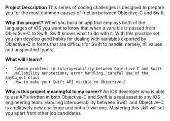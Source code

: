 **Project Description**
This series of coding challenges is designed to prepare you for the most common causes of friction between Objective-C and Swift. 

**Why this project?** 
When you build an app that employs both of the languages of iOS you want to know that when a variable is passed from Objective-C to Swift, Swift knows what to do with it. With this practice set you can develop good habits for dealing with variables exported by Objective-C in forms that are difficult for Swift to handle, namely, nil values and unspecified types. 

**What will I learn?**

	•	Common problems in interoperability between Objective-C and Swift
	•	Nullability annotations, error handling, careful use of the AnyObject class
	•	How to make your Swift API visible to Objective-C 

**Why is this project meaningful to my career?**
An iOS developer who is able to use APIs written in both Objective-C and Swift is a real asset to any iOS engineering team. Handling interoperability between Swift  and Objective-C is a relatively new challenge and not a trivial one. Mastering this skill will set you apart from other job candidates.
